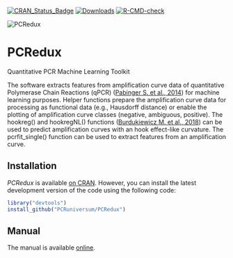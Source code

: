 [![CRAN_Status_Badge](http://www.r-pkg.org/badges/version/PCRedux)](https://cran.r-project.org/package=PCRedux)
[![Downloads](http://cranlogs.r-pkg.org/badges/PCRedux)](https://cran.r-project.org/package=PCRedux)
[![R-CMD-check](https://github.com/PCRuniversum/PCRedux/actions/workflows/R-CMD-check.yaml/badge.svg)](https://github.com/PCRuniversum/PCRedux/actions/workflows/R-CMD-check.yaml)

![PCRedux](https://raw.githubusercontent.com/PCRuniversum/PCRedux/master/vignettes/Logo.png)

# PCRedux

Quantitative PCR Machine Learning Toolkit

The software extracts features from amplification curve data of quantitative Polymerase Chain Reactions (qPCR) ([Pabinger S. et al., 2014]( https://doi.org/10.1016%2Fj.bdq.2014.08.002)) for machine learning purposes. Helper functions prepare the amplification curve data for processing as functional data (e.g., Hausdorff distance) or enable the plotting of amplification curve classes (negative, ambiguous, positive). The hookreg() and hookregNL() functions ([Burdukiewicz M. et al., 2018](https://doi.org/10.1016%2Fj.bdq.2018.08.001)) can be used to predict amplification curves with an hook effect-like curvature. The pcrfit_single() function can be used to extract features from an amplification curve.

## Installation

*PCRedux* is available [on CRAN](https://cran.r-project.org/package=PCRedux). However, you 
can install the latest development version of the code using the following code:

```R
library("devtools")
install_github("PCRuniversum/PCRedux")
```

## Manual

The manual is available [online](https://PCRuniversum.github.io/PCRedux/).
